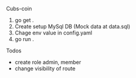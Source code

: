 Cubs-coin

1. go get .
2. Create setup MySql DB (Mock data at data.sql)
3. Chage env value in config.yaml
4. go run .

Todos
- create role admin, member
- change visibility of route